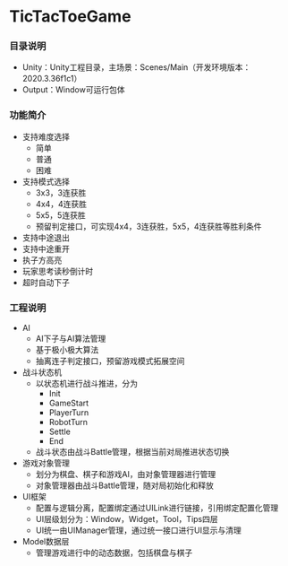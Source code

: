 # TicTacToeGame
### 目录说明

- Unity：Unity工程目录，主场景：Scenes/Main（开发环境版本：2020.3.36f1c1）
- Output：Window可运行包体

### 功能简介

- 支持难度选择
  - 简单
  - 普通
  - 困难
- 支持模式选择
  - 3x3，3连获胜
  - 4x4，4连获胜
  - 5x5，5连获胜
  - 预留判定接口，可实现4x4，3连获胜，5x5，4连获胜等胜利条件
- 支持中途退出
- 支持中途重开
- 执子方高亮
- 玩家思考读秒倒计时
- 超时自动下子

### 工程说明

- AI
  - AI下子与AI算法管理
  - 基于极小极大算法
  - 抽离连子判定接口，预留游戏模式拓展空间
- 战斗状态机
  - 以状态机进行战斗推进，分为
    - Init
    - GameStart
    - PlayerTurn
    - RobotTurn
    - Settle
    - End
  - 战斗状态由战斗Battle管理，根据当前对局推进状态切换
- 游戏对象管理
  - 划分为棋盘、棋子和游戏AI，由对象管理器进行管理
  - 对象管理器由战斗Battle管理，随对局初始化和释放
- UI框架
  - 配置与逻辑分离，配置绑定通过UILink进行链接，引用绑定配置化管理
  - UI层级划分为：Window，Widget，Tool，Tips四层
  - UI统一由UIManager管理，通过统一接口进行UI显示与清理
- Model数据层
  - 管理游戏进行中的动态数据，包括棋盘与棋子
